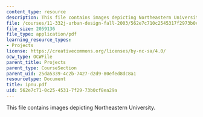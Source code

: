 ```yaml
---
content_type: resource
description: This file contains images depicting Northeastern University.
file: /courses/11-332j-urban-design-fall-2003/562e7c710c2545317f2973b0cf8ea29a_ipnu.pdf
file_size: 2059136
file_type: application/pdf
learning_resource_types:
- Projects
license: https://creativecommons.org/licenses/by-nc-sa/4.0/
ocw_type: OCWFile
parent_title: Projects
parent_type: CourseSection
parent_uid: 25da5339-4c2b-7427-d2d9-80efed8dc8a1
resourcetype: Document
title: ipnu.pdf
uid: 562e7c71-0c25-4531-7f29-73b0cf8ea29a
---
```

This file contains images depicting Northeastern University.